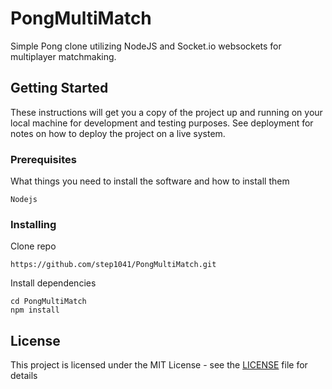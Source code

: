 # PongMultiMatch

Simple Pong clone utilizing NodeJS and Socket.io websockets for multiplayer matchmaking.

## Getting Started

These instructions will get you a copy of the project up and running on your local machine for development and testing purposes. See deployment for notes on how to deploy the project on a live system.

### Prerequisites

What things you need to install the software and how to install them

```
Nodejs
```

### Installing

Clone repo

```
https://github.com/step1041/PongMultiMatch.git
```

Install dependencies

```
cd PongMultiMatch
npm install
```
## License

This project is licensed under the MIT License - see the [LICENSE](LICENSE) file for details

